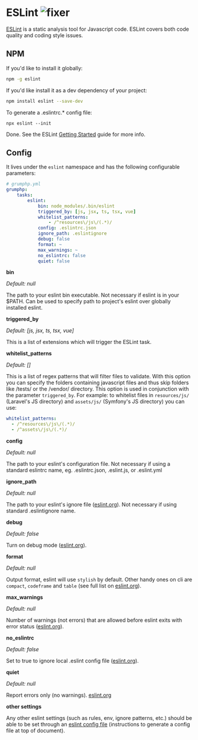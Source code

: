 # ESLint ![fixer](https://img.shields.io/badge/-fixer-informational)

[ESLint](https://eslint.org/) is a static analysis tool for Javascript code. ESLint covers both code quality and coding style issues.

## NPM
If you'd like to install it globally:
```bash
npm -g eslint
```

If you'd like install it as a dev dependency of your project:
```bash
npm install eslint --save-dev
```

To generate a .eslintrc.* config file:
```
npx eslint --init
```

Done. See the ESLint [Getting Started](https://eslint.org/docs/user-guide/getting-started) guide for more info.

## Config
It lives under the `eslint` namespace and has the following configurable parameters:

```yaml
# grumphp.yml
grumphp:
    tasks:
        eslint:
            bin: node_modules/.bin/eslint
            triggered_by: [js, jsx, ts, tsx, vue]
            whitelist_patterns:
                - /^resources\/js\/(.*)/
            config: .eslintrc.json
            ignore_path: .eslintignore
            debug: false
            format: ~
            max_warnings: ~
            no_eslintrc: false
            quiet: false
```

**bin**

*Default: null*

The path to your eslint bin executable. Not necessary if eslint is in your $PATH. Can be used to specify path to project's eslint over globally installed eslint.


**triggered_by**

*Default: [js, jsx, ts, tsx, vue]*

This is a list of extensions which will trigger the ESLint task.


**whitelist_patterns**

*Default: []*

This is a list of regex patterns that will filter files to validate. With this option you can specify the folders containing javascript files and thus skip folders like /tests/ or the /vendor/ directory. This option is used in conjunction with the parameter `triggered_by`.
For example: to whitelist files in `resources/js/` (Laravel's JS directory) and `assets/js/` (Symfony's JS directory) you can use:
```yml
whitelist_patterns:
  - /^resources\/js\/(.*)/
  - /^assets\/js\/(.*)/
```

**config**

*Default: null*

The path to your eslint's configuration file. Not necessary if using a standard eslintrc name, eg. .eslintrc.json, .eslint.js, or .eslint.yml

**ignore_path**

*Default: null*

The path to your eslint's ignore file ([eslint.org](https://eslint.org/docs/user-guide/configuring/ignoring-code#using-an-alternate-file)). Not necessary if using standard .eslintignore name.

**debug**

*Default: false*

Turn on debug mode ([eslint.org](https://eslint.org/docs/user-guide/command-line-interface#debug)).

**format**

*Default: null*

Output format, eslint will use `stylish` by default. Other handy ones on cli are `compact`, `codeframe` and `table` (see full list on [eslint.org](https://eslint.org/docs/user-guide/formatters/)).

**max_warnings**

*Default: null*

Number of warnings (not errors) that are allowed before eslint exits with error status ([eslint.org](https://eslint.org/docs/user-guide/command-line-interface#max-warnings)).

**no_eslintrc**

*Default: false*

Set to true to ignore local .eslint config file ([eslint.org](https://eslint.org/docs/user-guide/command-line-interface#max-warnings)).

**quiet**

*Default: null*

Report errors only (no warnings). [eslint.org](https://eslint.org/docs/user-guide/command-line-interface#quiet)

**other settings**

Any other eslint settings (such as rules, env, ignore patterns, etc.) should be able to be set through an [eslint config file](https://eslint.org/docs/user-guide/configuring) (instructions to generate a config file at top of document).
